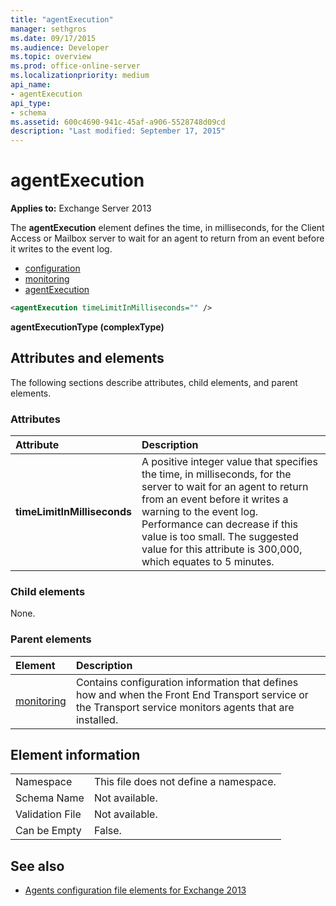 ```yaml
---
title: "agentExecution"
manager: sethgros
ms.date: 09/17/2015
ms.audience: Developer
ms.topic: overview
ms.prod: office-online-server
ms.localizationpriority: medium
api_name:
- agentExecution
api_type:
- schema
ms.assetid: 600c4690-941c-45af-a906-5528748d09cd
description: "Last modified: September 17, 2015"
---
```


# agentExecution
  
**Applies to:** Exchange Server 2013 
  
The **agentExecution** element defines the time, in milliseconds, for the Client Access or Mailbox server to wait for an agent to return from an event before it writes to the event log. 
  
- [configuration](configuration.md)  
- [monitoring](monitoring.md)
- [agentExecution](agentexecution.md)
  
```XML
<agentExecution timeLimitInMilliseconds="" />
```

**agentExecutionType (complexType)**

## Attributes and elements

The following sections describe attributes, child elements, and parent elements.
  
### Attributes

|**Attribute**|**Description**|
|:-----|:-----|
|**timeLimitInMilliseconds** <br/> |A positive integer value that specifies the time, in milliseconds, for the server to wait for an agent to return from an event before it writes a warning to the event log. Performance can decrease if this value is too small. The suggested value for this attribute is 300,000, which equates to 5 minutes.  <br/> |
   
### Child elements

None.
  
### Parent elements

|**Element**|**Description**|
|:-----|:-----|
|[monitoring](monitoring.md) <br/> |Contains configuration information that defines how and when the Front End Transport service or the Transport service monitors agents that are installed.  <br/> |
   
## Element information

|||
|:-----|:-----|
|Namespace  <br/> |This file does not define a namespace.  <br/> |
|Schema Name  <br/> |Not available.  <br/> |
|Validation File  <br/> |Not available.  <br/> |
|Can be Empty  <br/> |False.  <br/> |
   
## See also

- [Agents configuration file elements for Exchange 2013](agents-configuration-file-elements-for-exchange-2013.md)

